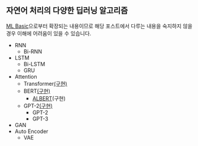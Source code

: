 ## 자연어 처리의 다양한 딥러닝 알고리즘
[ML Basic](https://github.com/silverstar0727/silverstar0727.github.io/tree/master/_posts/ml%20basic)으로부터 확장되는 내용이므로 해당 포스트에서 다루는 내용을 숙지하지 않을 경우 이해에 어려움이 있을 수 있습니다.

* RNN
  * Bi-RNN
* LSTM
  * Bi-LSTM
  * GRU
* Attention
  * Transformer[(구현)](https://paul-hyun.github.io/transformer-01/)
  * BERT[(구현)](https://paul-hyun.github.io/bert-01/)
    * [ALBERT](https://silverstar0727.github.io/paper%20review/2020/12/14/ALBERT/)(구현)
  * GPT-2[(구현)](https://paul-hyun.github.io/gpt-01/)
    * GPT-2
    * GPT-3
* GAN
* Auto Encoder
  * VAE
